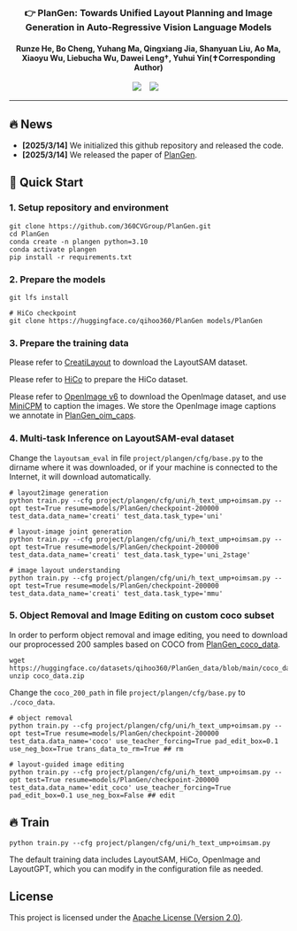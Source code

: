 

### <div align="center">👉 PlanGen: Towards Unified Layout Planning and Image Generation in Auto-Regressive Vision Language Models<div> 
<!-- ### <div align="center"> 💥 Arxiv 2025！ <div>  -->
#### <div align="center"> Runze He, Bo Cheng, Yuhang Ma, Qingxiang Jia,  Shanyuan Liu, Ao Ma, Xiaoyu Wu, Liebucha Wu, Dawei Leng†, Yuhui Yin(✝Corresponding Author) <div>

<div align="center">
  <a href="https://360cvgroup.github.io/PlanGen/"><img src="https://img.shields.io/static/v1?label=Project%20Page&message=Github&color=blue&logo=github-pages"></a> &ensp;
  <a href="https://arxiv.org/abs/2410.14324"><img src="https://img.shields.io/static/v1?label=Paper&message=Arxiv:PlanGen&color=red&logo=arxiv"></a> &ensp;
  <!-- <a href=""><img src="https://img.shields.io/static/v1?label=App&message=ComfyUI&&color=green"></a> &ensp; -->
</div>

---
## 🔥 News 
- **[2025/3/14]** We initialized this github repository and released the code.
- **[2025/3/14]** We released the paper of [PlanGen](https://arxiv.org/abs/2410.14324).

<!-- ## 🕓 Schedules
- **[Temporary uncertainty]** We plan to release the 2nd generation HiCo(more lightweight). -->

<!-- ## 💻 Quick Demos
Image demos can be found on the [HiCo](https://360cvgroup.github.io/HiCo_T2I/). Some of them are contributed by the community. You can customize your own personalized generation using the following reasoning code. -->

## 🔧 Quick Start
<!-- ### 0. Experimental environment -->
<!-- We tested our inference code on a machine with a 24GB 3090 GPU and CUDA environment version 12.1. -->

### 1. Setup repository and environment
```
git clone https://github.com/360CVGroup/PlanGen.git
cd PlanGen
conda create -n plangen python=3.10
conda activate plangen
pip install -r requirements.txt
```
### 2. Prepare the models
```
git lfs install

# HiCo checkpoint
git clone https://huggingface.co/qihoo360/PlanGen models/PlanGen
```
### 3. Prepare the training data

Please refer to [CreatiLayout](https://github.com/HuiZhang0812/CreatiLayout?tab=readme-ov-file#dataset) to download the LayoutSAM dataset.

Please refer to [HiCo](https://github.com/360CVGroup/HiCo_T2I) to prepare the HiCo dataset.

Please refer to [OpenImage v6](https://storage.googleapis.com/openimages/web/download.html) to download the OpenImage dataset, and use [MiniCPM](https://huggingface.co/openbmb/MiniCPM-V-2_6) to caption the images. We store the OpenImage image captions we annotate in [PlanGen_oim_caps](https://huggingface.co/datasets/qihoo360/PlanGen_data/blob/main/oim_caps.tgz).


### 4. Multi-task Inference on LayoutSAM-eval dataset

Change the `layoutsam_eval` in file `project/plangen/cfg/base.py` to the dirname where it was downloaded, or if your machine is connected to the Internet, it will download automatically.
```
# layout2image generation
python train.py --cfg project/plangen/cfg/uni/h_text_ump+oimsam.py --opt test=True resume=models/PlanGen/checkpoint-200000 test_data.data_name='creati' test_data.task_type='uni'

# layout-image joint generation
python train.py --cfg project/plangen/cfg/uni/h_text_ump+oimsam.py --opt test=True resume=models/PlanGen/checkpoint-200000 test_data.data_name='creati' test_data.task_type='uni_2stage'

# image layout understanding
python train.py --cfg project/plangen/cfg/uni/h_text_ump+oimsam.py --opt test=True resume=models/PlanGen/checkpoint-200000 test_data.data_name='creati' test_data.task_type='mmu'
```

### 5. Object Removal and Image Editing on custom coco subset

In order to perform object removal and image editing, you need to download our proprocessed 200 samples based on COCO from [PlanGen_coco_data](https://huggingface.co/datasets/qihoo360/PlanGen_data/blob/main/coco_data.zip).
```
wget https://huggingface.co/datasets/qihoo360/PlanGen_data/blob/main/coco_data.zip
unzip coco_data.zip
```
Change the `coco_200_path` in file `project/plangen/cfg/base.py` to `./coco_data`.
```
# object removal
python train.py --cfg project/plangen/cfg/uni/h_text_ump+oimsam.py --opt test=True resume=models/PlanGen/checkpoint-200000 test_data.data_name='coco' use_teacher_forcing=True pad_edit_box=0.1 use_neg_box=True trans_data_to_rm=True ## rm

# layout-guided image editing
python train.py --cfg project/plangen/cfg/uni/h_text_ump+oimsam.py --opt test=True resume=models/PlanGen/checkpoint-200000 test_data.data_name='edit_coco' use_teacher_forcing=True pad_edit_box=0.1 use_neg_box=False ## edit
```

## 🔥 Train

```
python train.py --cfg project/plangen/cfg/uni/h_text_ump+oimsam.py
```
The default training data includes LayoutSAM, HiCo, OpenImage and LayoutGPT, which you can modify in the configuration file as needed.

<!-- ## BibTeX
```
@misc{cheng2024hicohierarchicalcontrollablediffusion,
      title={HiCo: Hierarchical Controllable Diffusion Model for Layout-to-image Generation}, 
      author={Bo Cheng and Yuhang Ma and Liebucha Wu and Shanyuan Liu and Ao Ma and Xiaoyu Wu and Dawei Leng and Yuhui Yin},
      year={2024},
      eprint={2410.14324},
      archivePrefix={arXiv},
      primaryClass={cs.CV},
      url={https://arxiv.org/abs/2410.14324}, 
}
``` -->
## License
This project is licensed under the [Apache License (Version 2.0)](https://github.com/modelscope/modelscope/blob/master/LICENSE).

